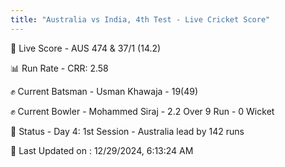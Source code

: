 ```yaml
---
title: "Australia vs India, 4th Test - Live Cricket Score"
---
```


🔴 Live Score - AUS 474 & 37/1 (14.2)  

📊 Run Rate - CRR: 2.58  

✊ Current Batsman - Usman Khawaja - 19(49)  

✊ Current Bowler - Mohammed Siraj - 2.2 Over 9 Run - 0 Wicket  

📑 Status - Day 4: 1st Session - Australia lead by 142 runs

📝 Last Updated on : 12/29/2024, 6:13:24 AM  

